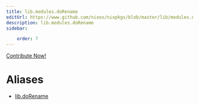 ```yaml
---
title: lib.modules.doRename
editUrl: https://www.github.com/nixos/nixpkgs/blob/master/lib/modules.nix#L1285C14
description: lib.modules.doRename
sidebar:

    order: 7
---
```


<a href="https://www.github.com/nixos/nixpkgs/blob/master/lib/modules.nix#L1285C14">Contribute Now!</a>


# Aliases

- [lib.doRename](/nix-doc-comments/reference/lib/lib-doRename)


